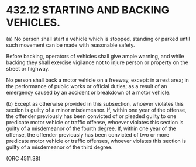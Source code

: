 432.12 STARTING AND BACKING VEHICLES.
=====================================

​(a) No person shall start a vehicle which is stopped, standing or
parked until such movement can be made with reasonable safety.

Before backing, operators of vehicles shall give ample warning, and
while backing they shall exercise vigilance not to injure person or
property on the street or highway.

No person shall back a motor vehicle on a freeway, except: in a rest
area; in the performance of public works or official duties; as a result
of an emergency caused by an accident or breakdown of a motor vehicle.

​(b) Except as otherwise provided in this subsection, whoever violates
this section is guilty of a minor misdemeanor. If, within one year of
the offense, the offender previously has been convicted of or pleaded
guilty to one predicate motor vehicle or traffic offense, whoever
violates this section is guilty of a misdemeanor of the fourth degree.
If, within one year of the offense, the offender previously has been
convicted of two or more predicate motor vehicle or traffic offenses,
whoever violates this section is guilty of a misdemeanor of the third
degree.

(ORC 4511.38)
